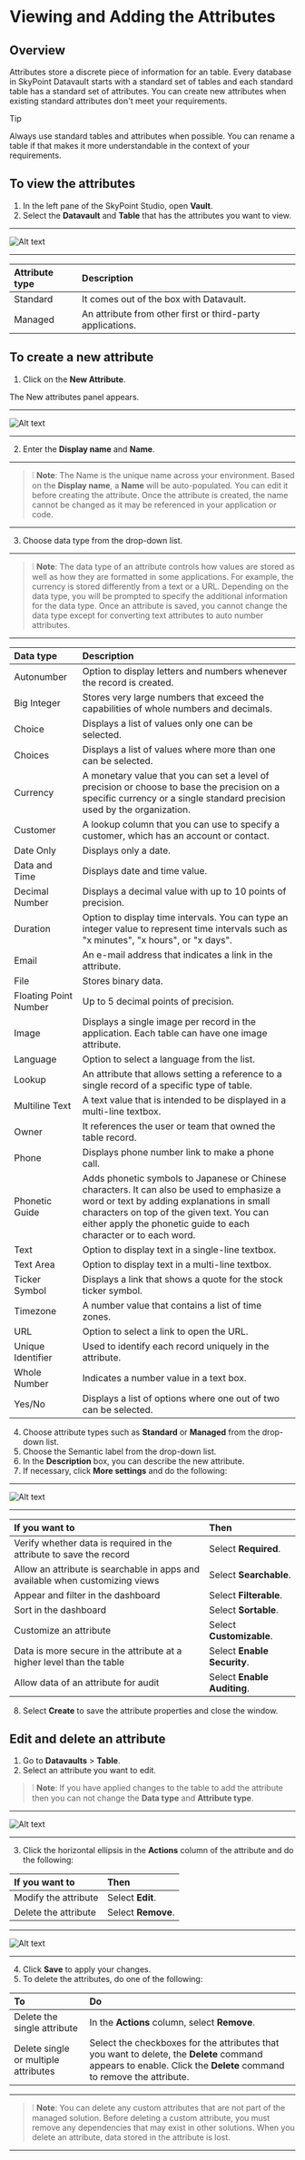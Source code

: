 # Viewing and Adding the Attributes

## Overview

Attributes store a discrete piece of information for an table. Every database in SkyPoint Datavault starts with a standard set of tables and each standard table has a standard set of attributes. You can create new attributes when existing standard attributes don't meet your requirements.

> [!TIP]
> Always use standard tables and attributes when possible. You can rename a table if that makes it more understandable in the context of your requirements.

## To view the attributes

1. In the left pane of the SkyPoint Studio, open **Vault**.
2. Select the **Datavault** and **Table** that has the attributes you want to view.  

---
![Alt text](https://github.com/skypointcloud/platform/blob/develop/docs/doc_snippets/Vault_Attributes.png?raw=true)

---

|Attribute type|Description|
| :--- | :--- |
|Standard|It comes out of the box with Datavault.|
|Managed|An attribute from other first or third-party applications.|

## To create a new attribute

1. Click on the **New Attribute**.

The New attributes panel appears.  

---
![Alt text](https://github.com/skypointcloud/platform/blob/develop/docs/doc_snippets/Vault_NewAttributes.png?raw=true)

---

2. Enter the **Display name** and **Name**. 

---
> :grey_exclamation: **Note**: The Name is the unique name across your environment. Based on the **Display name**, a **Name** will be auto-populated. You can edit it before creating the attribute. Once the attribute is created, the name cannot be changed as it may be referenced in your application or code.

---

3. Choose data type from the drop-down list.

---
> :grey_exclamation: **Note**: The data type of an attribute controls how values are stored as well as how they are formatted in some applications. For example, the currency is stored differently from a text or a URL. Depending on the data type, you will be prompted to specify the additional information for the data type. Once an attribute is saved, you cannot change the data type except for converting text attributes to auto number attributes.

---

|Data type|Description|
| :--- | :--- |
|Autonumber|Option to display letters and numbers whenever the record is created.|
|Big Integer|Stores very large numbers that exceed the capabilities of whole numbers and decimals.|
|Choice|Displays a list of values only one can be selected.|
|Choices|Displays a list of values where more than one can be selected.|
|Currency|A monetary value that you can set a level of precision or choose to base the precision on a specific currency or a single standard precision used by the organization.|
|Customer|A lookup column that you can use to specify a customer, which has an account or contact.|
|Date Only|Displays only a date.|
|Data and Time|Displays date and time value.|
|Decimal Number|Displays a decimal value with up to 10 points of precision.|
|Duration|Option to display time intervals. You can type an integer value to represent time intervals such as "x minutes", "x hours", or "x days".|
|Email|An e-mail address that indicates a link in the attribute.|
|File|Stores binary data.|
|Floating Point Number|Up to 5 decimal points of precision.|
|Image|Displays a single image per record in the application. Each table can have one image attribute.|
|Language|Option to select a language from the list.|
|Lookup|An attribute that allows setting a reference to a single record of a specific type of table.|
|Multiline Text|A text value that is intended to be displayed in a multi-line textbox.|
|Owner|It references the user or team that owned the table record.|
|Phone|Displays phone number link to make a phone call.|
|Phonetic Guide|Adds phonetic symbols to Japanese or Chinese characters. It can also be used to emphasize a word or text by adding explanations in small characters on top of the given text. You can either apply the phonetic guide to each character or to each word.|
|Text|Option to display text in a single-line textbox.|
|Text Area|Option to display text in a multi-line textbox.|
|Ticker Symbol|Displays a link that shows a quote for the stock ticker symbol.|
|Timezone|A number value that contains a list of time zones.|
|URL|Option to select a link to open the URL.|
|Unique Identifier|Used to identify each record uniquely in the attribute.|
|Whole Number|Indicates a number value in a text box.|
|Yes/No|Displays a list of options where one out of two can be selected. |

4. Choose attribute types such as **Standard** or **Managed** from the drop-down list.
5. Choose the Semantic label from the drop-down list.
6. In the **Description** box, you can describe the new attribute.
7. If necessary, click **More settings** and do the following:  

---
![Alt text](https://github.com/skypointcloud/platform/blob/develop/docs/doc_snippets/Vault_MoreSettings.png?raw=true)

---

|If you want to|Then|
| :--- | :--- |
|Verify whether data is required in the attribute to save the record|Select **Required**.|
|Allow an attribute is searchable in apps and available when customizing views|Select **Searchable**.|
|Appear and filter in the dashboard|Select **Filterable**.|
|Sort in the dashboard|Select **Sortable**.|
|Customize an attribute|Select **Customizable**.|
|Data is more secure in the attribute at a higher level than the table|Select **Enable Security**.|
|Allow data of an attribute for audit|Select **Enable Auditing**.|

8. Select **Create** to save the attribute properties and close the window.

## Edit and delete an attribute

1. Go to **Datavaults** > **Table**.
2. Select an attribute you want to edit.

> :grey_exclamation: **Note**: If you have applied changes to the table to add the attribute then you can not change the **Data type** and **Attribute type**.  

---
![Alt text](https://github.com/skypointcloud/platform/blob/develop/docs/doc_snippets/Vault_AttributesEditDelete.png?raw=true)

---

3. Click the horizontal ellipsis in the **Actions** column of the attribute and do the following:



|If you want to|Then|
| :--- | :--- |
|Modify the attribute|Select **Edit**.|
|Delete the attribute|Select **Remove**.|  

---
![Alt text](https://github.com/skypointcloud/platform/blob/develop/docs/doc_snippets/Vault_EditAttributes.png?raw=true)

---

4. Click **Save** to apply your changes.
5. To delete the attributes, do one of the following:

|To|Do|
| :- | :- |
|Delete the single attribute|In the **Actions** column, select **Remove**.|
|Delete single or multiple attributes|Select the checkboxes for the attributes that you want to delete, the **Delete** command appears to enable. Click the **Delete** command to remove the attribute.|

---
> :grey_exclamation: **Note**: You can delete any custom attributes that are not part of the managed solution. Before deleting a custom attribute, you must remove any dependencies that may exist in other solutions. When you delete an attribute, data stored in the attribute is lost.

---


